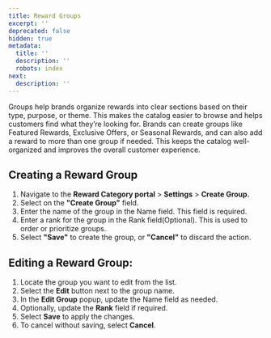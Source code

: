 ```yaml
---
title: Reward Groups
excerpt: ''
deprecated: false
hidden: true
metadata:
  title: ''
  description: ''
  robots: index
next:
  description: ''
---
```

Groups help brands organize rewards into clear sections based on their type, purpose, or theme. This makes the catalog easier to browse and helps customers find what they’re looking for. Brands can create groups like Featured Rewards, Exclusive Offers, or Seasonal Rewards, and can also add a reward to more than one group if needed. This keeps the catalog well-organized and improves the overall customer experience.

## Creating a Reward Group

1. Navigate to the **Reward Category portal** > **Settings** > **Create Group.**
2. Select on  the **"Create Group"** field.
3. Enter the name of the group in the Name field. This field is required.
4. Enter a rank for the group in the Rank field(Optional). This is used to order or prioritize groups.
5. Select **"Save"** to create the group, or **"Cancel"** to discard the action.

## Editing a Reward Group:

1. Locate the group you want to edit from the list.
2. Select the **Edit** button next to the group name.
3. In the **Edit Group** popup, update the Name field as needed.
4. Optionally, update the **Rank** field if required.
5. Select **Save** to apply the changes.
6. To cancel without saving, select **Cancel**.
